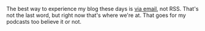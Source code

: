 The best way to experience my blog these days is <a href="http://scripting.com/email/">via email</a>, not RSS. That's not the last word, but right now that's where we're at. That goes for my podcasts too believe it or not. 
